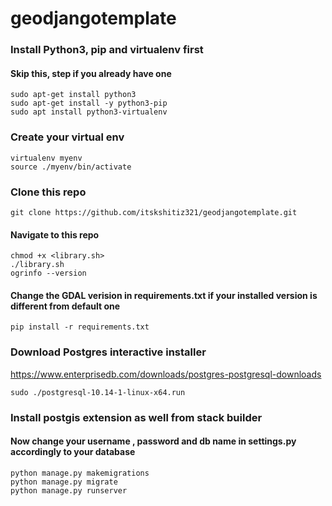 # geodjangotemplate
### Install Python3, pip and virtualenv first
#### Skip this, step if you already have one

    sudo apt-get install python3
    sudo apt-get install -y python3-pip
    sudo apt install python3-virtualenv

### Create your virtual env
    virtualenv myenv
    source ./myenv/bin/activate
### Clone this repo
    git clone https://github.com/itskshitiz321/geodjangotemplate.git
#### Navigate to this repo 
    chmod +x <library.sh>
    ./library.sh
    ogrinfo --version
#### Change the GDAL verision in requirements.txt if your installed version is different from default one 
    pip install -r requirements.txt

### Download Postgres interactive installer



https://www.enterprisedb.com/downloads/postgres-postgresql-downloads




    sudo ./postgresql-10.14-1-linux-x64.run

### Install postgis extension as well from stack builder



#### Now change your username , password and db name in settings.py accordingly to your database
    python manage.py makemigrations
    python manage.py migrate
    python manage.py runserver
